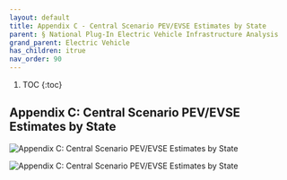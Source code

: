 ```yaml
---
layout: default
title: Appendix C - Central Scenario PEV/EVSE Estimates by State 
parent: § National Plug-In Electric Vehicle Infrastructure Analysis 
grand_parent: Electric Vehicle
has_children: itrue
nav_order: 90 
---
```

<style>
.dont-break-out {
  /* These are technically the same, but use both */
  overflow-wrap: break-word;
  word-wrap: break-word;

  -ms-word-break: break-all;
  /* This is the dangerous one in WebKit, as it breaks things wherever */
  word-break: break-all;
  /* Instead use this non-standard one: */
  word-break: break-word;
}
</style>

<div class="dont-break-out" markdown="1">

1. TOC
{:toc}

## Appendix C: Central Scenario PEV/EVSE Estimates by State 

![Appendix C: Central Scenario PEV/EVSE Estimates by State](https://statics.bsafes.com/images/papers/national-plug-in-electric-vehicles-infrastructure-analysis-table-c-1.png)

![Appendix C: Central Scenario PEV/EVSE Estimates by State](https://statics.bsafes.com/images/papers/national-plug-in-electric-vehicles-infrastructure-analysis-table-c-2.png)
</div>
